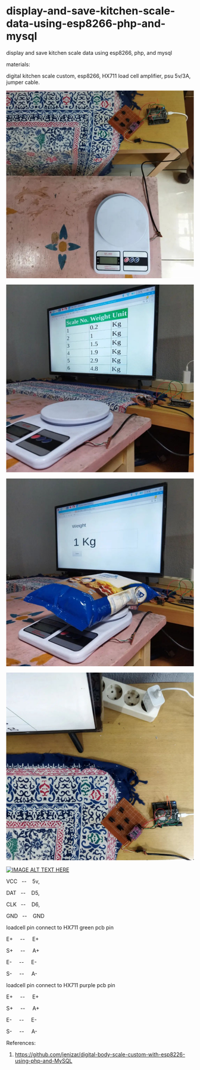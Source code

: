 # display-and-save-kitchen-scale-data-using-esp8266-php-and-mysql
display and save kitchen scale data using esp8266, php, and mysql

materials:

digital kitchen scale custom, esp8266, HX711 load cell amplifier, psu 5v/3A, jumper cable. 

![alt text](https://github.com/jenizar/display-and-save-kitchen-scale-data-using-esp8266-php-and-mysql/blob/main/Screenshot/esp8266_1.jpg)

![alt text](https://github.com/jenizar/display-and-save-kitchen-scale-data-using-esp8266-php-and-mysql/blob/main/Screenshot/esp8266_2.jpg)

![alt text](https://github.com/jenizar/display-and-save-kitchen-scale-data-using-esp8266-php-and-mysql/blob/main/Screenshot/esp8266_3.jpg)

![alt text](https://github.com/jenizar/display-and-save-kitchen-scale-data-using-esp8266-php-and-mysql/blob/main/Screenshot/esp8266_4.jpg)

[![IMAGE ALT TEXT HERE](http://img.youtube.com/vi/RV5RdmprOCY/0.jpg)](http://www.youtube.com/watch?v=RV5RdmprOCY)

VCC&nbsp;&nbsp; -- &nbsp;&nbsp;&nbsp;5v, 

DAT&nbsp;&nbsp; -- &nbsp;&nbsp;&nbsp;D5, 

CLK&nbsp;&nbsp; -- &nbsp;&nbsp;&nbsp;D6, 

GND&nbsp;&nbsp; -- &nbsp;&nbsp;&nbsp;GND


loadcell pin connect to  HX711 green pcb pin 

E+ &nbsp;&nbsp;&nbsp; --  &nbsp;&nbsp;&nbsp;&nbsp;E+

S+ &nbsp;&nbsp;&nbsp; --  &nbsp;&nbsp;&nbsp;&nbsp;A+

E- &nbsp;&nbsp;&nbsp; --  &nbsp;&nbsp;&nbsp;&nbsp;E-

S- &nbsp;&nbsp;&nbsp; --  &nbsp;&nbsp;&nbsp;&nbsp;A-

loadcell pin connect to  HX711 purple pcb pin 

E+ &nbsp;&nbsp;&nbsp; --  &nbsp;&nbsp;&nbsp;&nbsp;E+

S+ &nbsp;&nbsp;&nbsp; --  &nbsp;&nbsp;&nbsp;&nbsp;A+

E- &nbsp;&nbsp;&nbsp; --  &nbsp;&nbsp;&nbsp;&nbsp;E-

S- &nbsp;&nbsp;&nbsp; --  &nbsp;&nbsp;&nbsp;&nbsp;A-

References:

1. https://github.com/jenizar/digital-body-scale-custom-with-esp8226-using-php-and-MySQL
